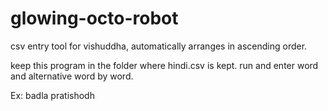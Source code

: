 # glowing-octo-robot
csv entry tool for vishuddha, automatically arranges in ascending order.

keep this program in the folder where hindi.csv is kept. run and enter word and alternative word by word.

Ex: 
badla pratishodh 
